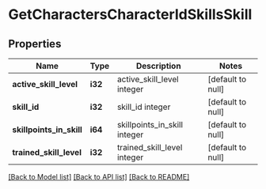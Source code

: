 # GetCharactersCharacterIdSkillsSkill

## Properties
Name | Type | Description | Notes
------------ | ------------- | ------------- | -------------
**active_skill_level** | **i32** | active_skill_level integer | [default to null]
**skill_id** | **i32** | skill_id integer | [default to null]
**skillpoints_in_skill** | **i64** | skillpoints_in_skill integer | [default to null]
**trained_skill_level** | **i32** | trained_skill_level integer | [default to null]

[[Back to Model list]](../README.md#documentation-for-models) [[Back to API list]](../README.md#documentation-for-api-endpoints) [[Back to README]](../README.md)


